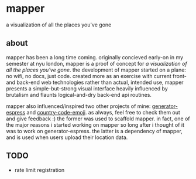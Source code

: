 # mapper
a visualization of all the places you've gone

## about
mapper has been a long time coming.
originally concieved early-on in my semester at nyu london,
mapper is a proof of concept for _a visualization of all the places you've gone_.
the development of mapper started on a plane: no wifi, no docs, just code.
created more as an exercise with current front- and back-end web technologies rather than actual, intended use,
mapper presents a simple-but-strong visual interface heavily influenced by brutalism
and flaunts logical-and-dry back-end api routines.

mapper also influenced/inspired two other projects of mine:
[generator-espress](https://github.com/thekelvinliu/generator-espress) and [country-code-emoji](https://github.com/thekelvinliu/country-code-emoji).
as always, feel free to check them out and give feedback :)
the former was used to scaffold mapper.
in fact, one of the major reasons i started working on mapper so long after i thought of it was to work on generator-espress.
the latter is a dependency of mapper, and is used when users upload their location data.

## TODO
- rate limit registration
